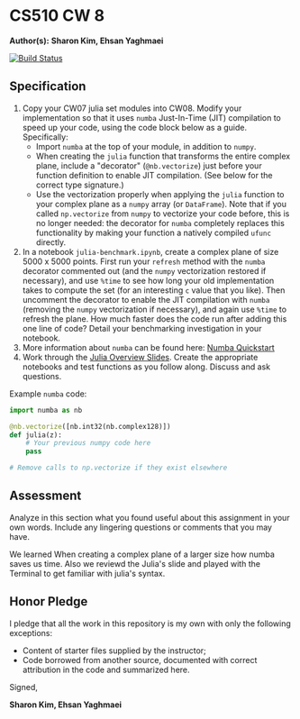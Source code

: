 # CS510 CW 8

**Author(s):** **Sharon Kim, Ehsan Yaghmaei**

[![Build Status](https://travis-ci.org/chapman-cs510-2017f/cw-08-YOURNAME.svg?branch=master)](https://travis-ci.org/chapman-cs510-2017f/cw-08-YOURNAME)

## Specification

1. Copy your CW07 julia set modules into CW08. Modify your implementation so that it uses ```numba``` Just-In-Time (JIT) compilation to speed up your code, using the code block below as a guide. Specifically:
    * Import ```numba``` at the top of your module, in addition to ```numpy```.
    * When creating the ```julia``` function that transforms the entire complex plane, include a "decorator" (```@nb.vectorize```) just before your function definition to enable JIT compilation. (See below for the correct type signature.) 
    * Use the vectorization properly when applying the ```julia``` function to your complex plane as a ```numpy``` array (or ```DataFrame```). Note that if you called ```np.vectorize``` from ```numpy``` to vectorize your code before, this is no longer needed: the decorator for ```numba``` completely replaces this functionality by making your function a natively compiled ```ufunc``` directly.
1. In a notebook ```julia-benchmark.ipynb```, create a complex plane of size 5000 x 5000 points. First run your ```refresh``` method with the ```numba``` decorator commented out (and the ```numpy``` vectorization restored if necessary), and use ```%time``` to see how long your old implementation takes to compute the set (for an interesting ```c``` value that you like). Then uncomment the decorator to enable the JIT compilation with ```numba``` (removing the ```numpy``` vectorization if necessary), and again use ```%time``` to refresh the plane. How much faster does the code run after adding this one line of code? Detail your benchmarking investigation in your notebook.
1. More information about `numba` can be found here: [Numba Quickstart](http://numba.pydata.org/numba-doc/0.12.2/quickstart.html)
1. Work through the [Julia Overview Slides](http://slides.com/profdressel/julia-overview/). Create the appropriate notebooks and test functions as you follow along. Discuss and ask questions.

Example `numba` code:
```python
import numba as nb

@nb.vectorize([nb.int32(nb.complex128)])
def julia(z):
    # Your previous numpy code here
    pass

# Remove calls to np.vectorize if they exist elsewhere
```
## Assessment

Analyze in this section what you found useful about this assignment in your own words. Include any lingering questions or comments that you may have.

We learned When creating a complex plane of a larger size how numba saves us time. Also we reviewd the Julia's slide and played with the Terminal to get familiar with julia's syntax. 

## Honor Pledge

I pledge that all the work in this repository is my own with only the following exceptions:

* Content of starter files supplied by the instructor;
* Code borrowed from another source, documented with correct attribution in the code and summarized here.

Signed,

**Sharon Kim, Ehsan Yaghmaei**

